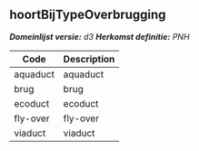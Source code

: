 ## hoortBijTypeOverbrugging

*__Domeinlijst versie:__ d3*
*__Herkomst definitie:__ PNH*

|__Code__ |__Description__	|
|	---	|	---	|
| aquaduct | aquaduct |
| brug | brug |
| ecoduct | ecoduct |
| fly-over | fly-over |
| viaduct | viaduct |

